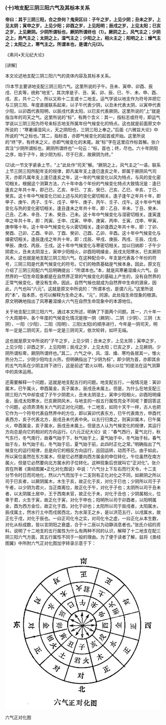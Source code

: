 ### (十)地支配三阴三阳六气及其标本关系

**帝曰：其于三阴三阳，合之奈何？鬼臾区曰：子午之岁，上见少阴；丑未之岁，上见太阴；寅申之岁，上见少阳；卯酉之岁，上见阳明；辰戌之岁，上见太阳；巳亥之岁，上见厥阴。少阴所谓标也，厥阴所谓终也（1）。厥阴之上，风气主之；少阴之上，热气主之；太阴之上，湿气主之；少阳之上，相火主之；阳明之上；燥气主之；太阳之上，寒气主之。所谓本也，是谓六元(2)。**

《素问•天元纪大论》

[讲解]

本文论述地支配三阴三阳六气的具体内容及其标本关系。

(1)本节主要讲地支配三阴三阳六气。这里所说的子午。丑未、寅申、卯酉、辰戌、巳亥等，统称“地支”。其次序是子、丑、寅、卯、辰、巳、午、未、申、酉、戌、亥，共十二个，所以又称十二支或十二地支。运气学说以地支作为符号并把它与三阴三阳、年度直接联系起来，以子午代表少阴，以丑未代表太阴，以寅申代表少阳，以卯酉代表阳明，以辰戌代表太阳，以巳亥代表厥阴。这里所说的“上”就是指当年的司天之气。这里所说的“标”，有两个含义：其一，指标志或符号，即运气学说以三阴三阳为符号来标志地支所属年份气候变化的特点。这也就是前面原文中所说的：“寒暑燥湿风火，天之阴阳也，三阴三阳上奉之。”后面《六微旨大论》中所说的“气之标也。”其二，指标首，亦即气候变化的起首或开始。这里所说的“终”字，有终末之义，亦即气候变化的末尾。故“标”字在这里应作标首解。张介宾注“少阴所谓标也，厥阴所谓终也”一句云：“标，首也；终，尽也。六十年阴阳之序，始于子午，故少阴为标，尽于巳亥，故厥阴为终。”

(2)此一节文字紧承上节，“上”此处作“司天”解。“厥阴之上，风气主之”一语，联系上节三阴三阳所配年支的规律，即凡属年支上逢巳逢亥之年，即属于厥阴风气司天，亦即凡属年支上逢巳逢亥之年，这一年的气候变化以风为特点，与风的变化密切相关。根据这个测算方法，六十年中各个年份的气候变化特点大致情况是：逢巳逢亥之年共十年，即己已，乙亥、辛巳、丁亥、癸巳、己亥、乙巳、辛亥、丁巳、癸亥。这十年中气候变化已如上述与风的变化密切相关。逢子逢午之年共十年，即甲子、庚午、丙子、壬午、戊子、甲午、庚子、丙午、壬子、戊午。这十年中气候变化与热的变化密切相关。逢丑逢未之年共十年，即：乙丑、辛未、丁丑、癸未、己丑、乙未、辛丑、丁未、癸丑、己未。这十年中气候变化与湿密切相关。逢寅逢申之年共十年，即：丙寅、壬申、戊寅、甲申、庚寅、丙申、壬寅、戊申、甲寅、庚申等十年。这十年中气候变化与火密切相关。逢卯逢酉之年共十年，即：丁卯、癸酉、己卯、乙酉、辛卯、丁酉、癸卯、己酉、乙卯、辛酉。这十年中气候变化与燥密切相关。逢辰逢戌之年共十年，即：戊辰、甲戌、庚辰、丙戌、壬辰、戊戌、甲辰、庚戍、丙辰、壬戌。这十年中气候变化与寒密切相关。加以归纳即：子午少阴君火，丑未太阴湿土，寅申少阳相火，卯酉阳明燥金，辰戌太阳寒水，巳亥厥阴风木。这也就是地支配三阴三阳六气。在这种配合中，年支是代表各个年份的符号，三阴三阳是代表气候变化的符号。它们的物质基础是气候本身。因此，原文在介绍了三阴三阳配六气后明确提出：“所谓本也。”本，就是风寒暑湿燥火六气。自然界的一切生命现象都是在自然界正常的气候变化的基础上产生的，没有自然界的正常气候变化，便没有生命。因此，自然气候也就成为自然界中生命的源泉，因此，六气也叫“六元”。这就是原文中所说的：“所谓本也，是谓六元。”这里所说的“本”，指本质，也可以解释为生命之本。“元”，同源。此处指生命现象的根源。原文明确地指出了风寒暑湿燥火六气在自然生命现象中的本源地位。

关于地支配三阴三阳六气，通过本文所述，明确了下面两个问题。其一，六十年一个大周期中，各个年度的气候变化情况是按一阴（厥阴）、二阴（少阴）、三阴（太阴）、一阳（少阳）、二阳（阳明）、三阳(太阳)的顺序进行，今年是一阴司天，明年一定是二阴司天，后年一定是三阴司天，依次轮转，如环无端。

这也就是原文中所说的“子午之岁，上见少阴；丑未之岁，上见太阴；寅申之岁，上见少阳；卯酉之岁，上见阳明；辰戌之岁，上见太阳；巳亥之岁，上见厥阴。少阴所谓标卑，厥阴所谓终也。”其二，六气之中，风、湿、燥、寒均各居其一，惟火热分为二，少阴少阳均主火热，但明确指出了“少阴为标”，即少阴为首，亦即其余的五气均系在少阴主持下进行，这是前述“君火以明，相火以位”的提法在运气测算中的具体运用。

还需要解释一个问题，这就是地支配五行的问题。地支配五行，一般情况是：寅卯属木，巳午属火，申酉属金，亥子属水，辰戌丑未属土。但是，为什么在地支配三阴三阳六气中却变成了子午少阴君火，丑未太阴湿土，寅申少阳相火，卯酉阳明燥金，辰戌太阳寒水，巳亥厥阴风木，与地支的一般五行属性完全不同呢？要回答这个问题，必须弄清有关六气的正对化问题。十二地支，如同十天干一样，古人也把它作为一个符号代表自然界中的方位，即以寅卯代表东方，巳午代表南方，申酉代表西方，亥子代表北方，辰戌丑未代表中央。以五行归类之，则寅卯属木，巳午属火，申酉属金，亥子属水，辰戌丑未属土。但是古人认为气候变化的规律，其运行方向总是向它的相对的方向运行。《六元正纪大论》说：“春气西行，夏气北行，秋气东行，冬气南行，故春气始于下，秋气始于上，夏气始于中，冬气始于标。春气始于左，秋气始于右，冬气始于后，夏气始于前，此四时正化之常。”明确指出了气候变化的运行规律，总是向它的相反方向运行，巡回运转，动而不已。由于如此，所以寅位虽然在东方属木，但是它必然要向西方属金的申位转化，午位虽然在南方属火，但是它必然要向北方属水的子位转化。这种现象后世就叫它“正对化”。张介宾在所著《类经图翼•正化对化图说》中说：“六气分上下左右而行天令，十二支分节令时日而司地化，然以六气而加于十二支则有正化对化之不同，如厥阴之所以司于巳亥者，以厥阴属木，木生于亥，故正化于亥，对化于巳也；少阴所以司于子午者，以少阴为君火，当正南离位，故正化于午，对化于子也；太阴所以司于丑未者，以太阴属土居中，王于西南未官，故正化于未，对化于丑也；少阴属相火，位卑于君，火生于寅，故正化于寅，对化于申也；阳明所以司于卯酉者，以阳明属金，酉为西方金位，故正化于酉，对化于卯也；太阳所以司于辰戌者，太阳属水，辰戌属土，然水行土中而戍居西北，为水渐王之乡，是以洪范五行，以戌属水，故正化于戌，对化于辰也。一曰正司化令之实，对司化令之虚，一曰正化从本生数，对化从标成数，皆以言阴阳之衰盛，合于十二辰以为动静消息者也。”张氏介绍的资料，说明了十二地支的五行属性为什么有两种不同的认识，解释了十二地支在配三阴三阳六气方面，其五行属性不同于一般的理由。为了便于读者了解，兹将《类经图翼》中所附六气正对化图加字转录示意于下：

![](img/767%E5%85%AD%E6%B0%94%E6%AD%A3%E5%AF%B9%E5%8C%96%E5%9B%BE.jpg)

六气正对化图
